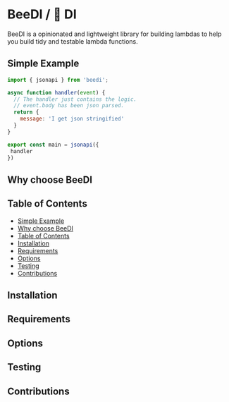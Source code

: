 # BeeDI / 🐝 DI

BeeDI is a opinionated and lightweight library for building lambdas to help you build tidy and testable lambda functions.


## Simple Example

```js
import { jsonapi } from 'beedi';

async function handler(event) {
  // The handler just contains the logic.
  // event.body has been json parsed.
  return {
    message: 'I get json stringified'
  }
}

export const main = jsonapi({
 handler
})
```

## Why choose BeeDI

## Table of Contents
  * [Simple Example](#simple-example)
  * [Why choose BeeDI](#why-choose-beedi)
  * [Table of Contents](#table-of-contents)
  * [Installation](#installation)
  * [Requirements](#requirements)
  * [Options](#options)
  * [Testing](#testing)
  * [Contributions](#contributions)


## Installation

## Requirements

## Options

## Testing

## Contributions
